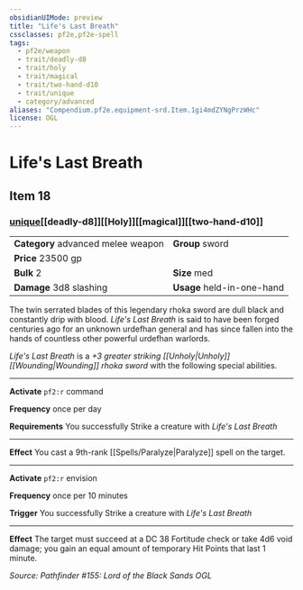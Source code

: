 ```yaml
---
obsidianUIMode: preview
title: "Life's Last Breath"
cssclasses: pf2e,pf2e-spell
tags:
  - pf2e/weapon
  - trait/deadly-d8
  - trait/holy
  - trait/magical
  - trait/two-hand-d10
  - trait/unique
  - category/advanced
aliases: "Compendium.pf2e.equipment-srd.Item.1gi4mdZYNgPrzWHc"
license: OGL
---
```

# Life's Last Breath
## Item 18
### [unique](unique "Unique Rarity Trait")[[deadly-d8]][[Holy]][[magical]][[two-hand-d10]]

|  |  |
| -- | -- |
| **Category** advanced melee weapon | **Group** sword |
| **Price** 23500 gp |  |
| **Bulk** 2 | **Size** med |
| **Damage** 3d8 slashing  | **Usage** held-in-one-hand |



The twin serrated blades of this legendary rhoka sword are dull black and constantly drip with blood. _Life's Last Breath_ is said to have been forged centuries ago for an unknown urdefhan general and has since fallen into the hands of countless other powerful urdefhan warlords.

_Life's Last Breath_ is a _+3 greater striking [[Unholy|Unholy]] [[Wounding|Wounding]] rhoka sword_ with the following special abilities.

* * *

**Activate** `pf2:r` command

**Frequency** once per day

**Requirements** You successfully Strike a creature with _Life's Last Breath_

* * *

**Effect** You cast a 9th-rank [[Spells/Paralyze|Paralyze]] spell on the target.

* * *

**Activate** `pf2:r` envision

**Frequency** once per 10 minutes

**Trigger** You successfully Strike a creature with _Life's Last Breath_

* * *

**Effect** The target must succeed at a DC 38 Fortitude check or take 4d6 void damage; you gain an equal amount of temporary Hit Points that last 1 minute.

*Source: Pathfinder #155: Lord of the Black Sands*
*OGL*